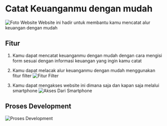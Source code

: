 # Catat Keuanganmu dengan mudah
![Foto Website](https://s3-alpha-sig.figma.com/img/da43/8b7a/3b63667becaee7bfed52215325d33a45?Expires=1699833600&Signature=RDMGcBGJ6F3E~4GHpGFRji17~5yX65Neda8RXCGoQX-yIKFIhuelvc0JSKwJjGi6a2brOC1JK5ieiLMk2YP-I2~jgEKy2-PHh~6KlKi7TScEboO0i9oxn7c~76x9sNAma8SBOBcRPekWAW~oOxIVvMsi5IB9tDICespoxACN~CyymqH2NFLRWp5lxyYrqlwUdb7o~YqNju92TOBYit2xn-ntpkbxRT72FThXBCjQdkgmw7rLYaqMqH7lj8Fw6iphq95rN4s7tzwrC0fKeNvVeQg~mMSgcQbwraxkLLiUR5SiNKlLRS0bs~VKqPUO5RVcGaChH16WWGI12L6tTJqX7w__&Key-Pair-Id=APKAQ4GOSFWCVNEHN3O4 'Website Catat Keuangan')
Website ini hadir untuk membantu kamu mencatat alur keuangan dengan mudah

## Fitur

1. Kamu dapat mencatat keuanganmu dengan mudah dengan cara mengisi form sesuai dengan informasi keuangan yang ingin kamu catat
2. Kamu dapat melacak alur keuanganmu dengan mudah menggunakan fitur filter
   ![Fitur Filter](https://s3-alpha-sig.figma.com/img/2b2b/472b/6a10d3c6f2d92419620b39fc0842539d?Expires=1699833600&Signature=aeEX1FTYzAr3QlZJCev0cR5Ea4c5DEzzU-3Nb64GjI1D0EgyZivYuFU90bCVG2j4NnsLDkp0jNXBiDiRoiSnCdbpCOzuAagakTqfPEqB~EN4e3nVIdd45VcjTKTwt836OqZhAWdv3b29-cspR5RK~9s2d6VjSmnMY52rFhBBxNBBcHI6q~t9qSFIkLEhcdvkRIiXLkPyrKgbE-Lo0iHMtMuSdc6zIiGfKhpYdkWn4Cxt3dhG5mFGxKNnAeqcwKqSmvJ8wdA9YDTeOrEq2s457GFWlcA3saANWfDMwa-nhqbxjOYv3hcQF405KAVixGZp6dtV2CuHcJ3ybdSPfvBW9Q__&Key-Pair-Id=APKAQ4GOSFWCVNEHN3O4 'Filter pencatatan keuanganmu')

3. Kamu dapat mengakses website ini dimana saja dan kapan saja melalui smartphone
   ![Akses Dari Smartphone](https://s3-alpha-sig.figma.com/img/49a4/9afc/0d3f93de0bb45dd06a22a5b37a9736ea?Expires=1699833600&Signature=iVWx8hOXNehkAcEQoYy-cv5gkZNS6Xn7qCmsdsCfMzsQdfjq8o6QlQhFmH50DxoN3As4kJrXsGZDi2Nv5RFsUz0q68vmSuyvqtoWMuZ4xJpxgMMek5-p0rlyA6qu~vOdPr60X9P-fYaDrbnB0Y~z2cE0xTHJnH~iiJhyijOckJkAcOO56Y6bKwqn7s5CDqV4HNI2eWzj2ThGh9fQqSBxEbT2oSMSrHWc9-22v7YLIpk2XWn2N3Bbp5Ww4DP93u~UPtJFup9HKInhReRNXPMKMFxFxM0dvT0R9FfsClJ9Cd0bcK71kCYVx~BHCHhUjHHqCAwNOEIv1isHMKPv8VNcPA__&Key-Pair-Id=APKAQ4GOSFWCVNEHN3O4 'Akses dengan mudah melalui smartphone')

## Proses Development
![Proses Development](https://s3-alpha-sig.figma.com/img/ca0f/8d27/78ebd5ebde74c4a4f02b73805506f166?Expires=1699833600&Signature=g87OGDy93UMd6ZUx~AdZc8iq-c2xPeeBFdtlKQyG~QgoZoaLtTm0f~-4KywayW9hdFhLq1uQRk02TxgbH8lW2hVw8WMFpA5CoBr2eYVZFOOy0jnqwc4l1zEGq~s-e8xb67G59rTPNKWrd7iuB6yYRbbtFQc2EUMIrwwK-4gVo4dXl93MMePzEI2RaG-7QuMuX3uQ1i5V2qqVqut6ptrhF0L2BuZ2u60iqMQAyRyLWyw7rq6wD1ipQUj9yd23kNag7L9fWJpx0r8zhR2gDgbIzDEcsqv7xUN~SMAvR51taeBwJnc8rPXaMF2q8irqx8q3ZX38~~PMJsLDAMocfBtQLg__&Key-Pair-Id=APKAQ4GOSFWCVNEHN3O4 'Proses development web')
